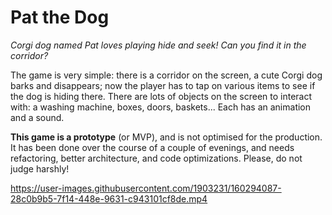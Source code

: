 # Pat the Dog

*Corgi dog named Pat loves playing hide and seek! Can you find it in the corridor?*

The game is very simple: there is a corridor on the screen, a cute Corgi dog barks and disappears; now the player has to tap on various items to see if the dog is hiding there. There are lots of objects on the screen to interact with: a washing machine, boxes, doors, baskets... Each has an animation and a sound.

**This game is a prototype** (or MVP), and is not optimised for the production. It has been done over the course of a couple of evenings, and needs refactoring, better architecture, and code optimizations. Please, do not judge harshly!

https://user-images.githubusercontent.com/1903231/160294087-28c0b9b5-7f14-448e-9631-c943101cf8de.mp4

